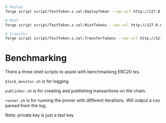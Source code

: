 ```sh

# Deploy 
forge script script/TestToken.s.sol:DeployToken --rpc-url http://127.0.0.1:9545 --private-key 0x8b3a350cf5c34c9194ca85829a2df0ec3153be0318b5e2d3348e872092edffba --broadcast

# Mint
forge script script/TestToken.s.sol:MintTokens --rpc-url http://127.0.0.1:9545 --private-key 0x8b3a350cf5c34c9194ca85829a2df0ec3153be0318b5e2d3348e872092edffba --broadcast

# Transfer
forge script script/TestToken.s.sol:TransferTokens --rpc-url http://127.0.0.1:9545 --private-key 0x8b3a350cf5c34c9194ca85829a2df0ec3153be0318b5e2d3348e872092edffba --broadcast

```

# Benchmarking

There a three shell scripts to assist with benchmarking ERC20 txs. 

`block_monitor.sh` is for logging. 

`publisher.sh` is for creating and publishing transactions on the chain. 

`runner.sh` is for running the prover with different iterations. Will output a csv parsed from the log. 


Note: private key is just a test key
